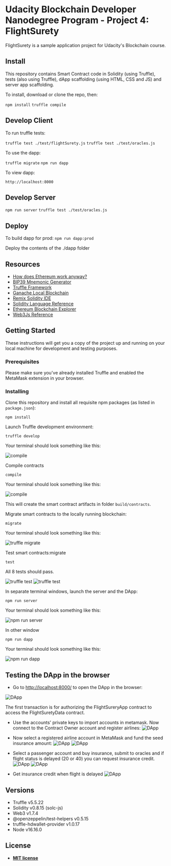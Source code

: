# Udacity Blockchain Developer Nanodegree Program - Project 4: FlightSurety

FlightSurety is a sample application project for Udacity's Blockchain course.

## Install

This repository contains Smart Contract code in Solidity (using Truffle), tests (also using Truffle), dApp scaffolding (using HTML, CSS and JS) and server app scaffolding.

To install, download or clone the repo, then:

`npm install`
`truffle compile`

## Develop Client

To run truffle tests:

`truffle test ./test/flightSurety.js`
`truffle test ./test/oracles.js`

To use the dapp:

`truffle migrate`
`npm run dapp`

To view dapp:

`http://localhost:8000`

## Develop Server

`npm run server`
`truffle test ./test/oracles.js`

## Deploy

To build dapp for prod:
`npm run dapp:prod`

Deploy the contents of the ./dapp folder


## Resources

* [How does Ethereum work anyway?](https://medium.com/@preethikasireddy/how-does-ethereum-work-anyway-22d1df506369)
* [BIP39 Mnemonic Generator](https://iancoleman.io/bip39/)
* [Truffle Framework](http://truffleframework.com/)
* [Ganache Local Blockchain](http://truffleframework.com/ganache/)
* [Remix Solidity IDE](https://remix.ethereum.org/)
* [Solidity Language Reference](http://solidity.readthedocs.io/en/v0.4.24/)
* [Ethereum Blockchain Explorer](https://etherscan.io/)
* [Web3Js Reference](https://github.com/ethereum/wiki/wiki/JavaScript-API)


## Getting Started

These instructions will get you a copy of the project up and running on your local machine for development and testing purposes.

### Prerequisites

Please make sure you've already installed Truffle and enabled the MetaMask extension in your browser.

### Installing

Clone this repository and install all requisite npm packages (as listed in ```package.json```):

```
npm install
```

Launch Truffle development environment:

```
truffle develop
```
Your terminal should look something like this:

![compile](images/truffle_develop.png)

Compile contracts

```
compile
```

Your terminal should look something like this:

![compile](images/truffle_compile.png)

This will create the smart contract artifacts in folder ```build/contracts```.

Migrate smart contracts to the locally running blockchain:

```
migrate
```

Your terminal should look something like this:

![truffle migrate](images/truffle_migrate.png)

Test smart contracts:migrate

```
test
```

All 8 tests should pass.

![truffle test](images/truffle_test1.png)
![truffle test](images/truffle_test2.png)

In separate terminal windows, launch the server and the DApp:

```
npm run server
```
Your terminal should look something like this:

![npm run server](images/npm_run_server.png)


In other window 
```
npm run dapp
```
Your terminal should look something like this:

![npm run dapp](images/npm_run_dapp.png)

## Testing the DApp in the browser

* Go to [http://localhost:8000/](http://localhost:8000/) to open the DApp in the browser:

![DApp](images/dapp.png)

The first transaction is for authorizing the FlightSureryApp contract to access the FlightSuretyData contract.


* Use the accounts' private keys to import accounts in metamask. Now connect to the Contract Owner account and register airlines:
![DApp](images/register_airlines.png)


* Now select a registered airline account in MetaMask and fund the seed insurance amount:
![DApp](images/funding.png)
![DApp](images/funding2.png)

* Select a passenger account and buy insurance, submit to oracles and if flight status is delayed (20 or 40) you can request insurance credit.
![DApp](images/buy_insurance.png)
![DApp](images/submit_to_oracles.png)

* Get insurance credit when flight is delayed
![DApp](images/request_credit.png)

## Versions

* Truffle v5.5.22
* Solidity v0.8.15 (solc-js)
* Web3 v1.7.4
* @openzeppelin/test-helpers v0.5.15
* truffle-hdwallet-provider v1.0.17
* Node v16.16.0

## License

- **[MIT license](http://opensource.org/licenses/mit-license.php)**
